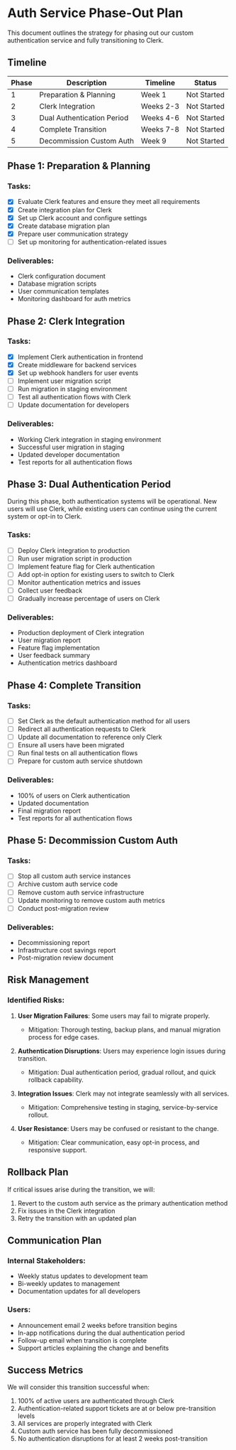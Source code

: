 # Auth Service Phase-Out Plan

This document outlines the strategy for phasing out our custom authentication service and fully transitioning to Clerk.

## Timeline

| Phase | Description | Timeline | Status |
|-------|-------------|----------|--------|
| 1 | Preparation & Planning | Week 1 | Not Started |
| 2 | Clerk Integration | Weeks 2-3 | Not Started |
| 3 | Dual Authentication Period | Weeks 4-6 | Not Started |
| 4 | Complete Transition | Weeks 7-8 | Not Started |
| 5 | Decommission Custom Auth | Week 9 | Not Started |

## Phase 1: Preparation & Planning

### Tasks:
- [x] Evaluate Clerk features and ensure they meet all requirements
- [x] Create integration plan for Clerk
- [x] Set up Clerk account and configure settings
- [x] Create database migration plan
- [x] Prepare user communication strategy
- [ ] Set up monitoring for authentication-related issues

### Deliverables:
- Clerk configuration document
- Database migration scripts
- User communication templates
- Monitoring dashboard for auth metrics

## Phase 2: Clerk Integration

### Tasks:
- [x] Implement Clerk authentication in frontend
- [x] Create middleware for backend services
- [x] Set up webhook handlers for user events
- [ ] Implement user migration script
- [ ] Run migration in staging environment
- [ ] Test all authentication flows with Clerk
- [ ] Update documentation for developers

### Deliverables:
- Working Clerk integration in staging environment
- Successful user migration in staging
- Updated developer documentation
- Test reports for all authentication flows

## Phase 3: Dual Authentication Period

During this phase, both authentication systems will be operational. New users will use Clerk, while existing users can continue using the current system or opt-in to Clerk.

### Tasks:
- [ ] Deploy Clerk integration to production
- [ ] Run user migration script in production
- [ ] Implement feature flag for Clerk authentication
- [ ] Add opt-in option for existing users to switch to Clerk
- [ ] Monitor authentication metrics and issues
- [ ] Collect user feedback
- [ ] Gradually increase percentage of users on Clerk

### Deliverables:
- Production deployment of Clerk integration
- User migration report
- Feature flag implementation
- User feedback summary
- Authentication metrics dashboard

## Phase 4: Complete Transition

### Tasks:
- [ ] Set Clerk as the default authentication method for all users
- [ ] Redirect all authentication requests to Clerk
- [ ] Update all documentation to reference only Clerk
- [ ] Ensure all users have been migrated
- [ ] Run final tests on all authentication flows
- [ ] Prepare for custom auth service shutdown

### Deliverables:
- 100% of users on Clerk authentication
- Updated documentation
- Final migration report
- Test reports for all authentication flows

## Phase 5: Decommission Custom Auth

### Tasks:
- [ ] Stop all custom auth service instances
- [ ] Archive custom auth service code
- [ ] Remove custom auth service infrastructure
- [ ] Update monitoring to remove custom auth metrics
- [ ] Conduct post-migration review

### Deliverables:
- Decommissioning report
- Infrastructure cost savings report
- Post-migration review document

## Risk Management

### Identified Risks:
1. **User Migration Failures**: Some users may fail to migrate properly.
   - Mitigation: Thorough testing, backup plans, and manual migration process for edge cases.

2. **Authentication Disruptions**: Users may experience login issues during transition.
   - Mitigation: Dual authentication period, gradual rollout, and quick rollback capability.

3. **Integration Issues**: Clerk may not integrate seamlessly with all services.
   - Mitigation: Comprehensive testing in staging, service-by-service rollout.

4. **User Resistance**: Users may be confused or resistant to the change.
   - Mitigation: Clear communication, easy opt-in process, and responsive support.

## Rollback Plan

If critical issues arise during the transition, we will:

1. Revert to the custom auth service as the primary authentication method
2. Fix issues in the Clerk integration
3. Retry the transition with an updated plan

## Communication Plan

### Internal Stakeholders:
- Weekly status updates to development team
- Bi-weekly updates to management
- Documentation updates for all developers

### Users:
- Announcement email 2 weeks before transition begins
- In-app notifications during the dual authentication period
- Follow-up email when transition is complete
- Support articles explaining the change and benefits

## Success Metrics

We will consider this transition successful when:

1. 100% of active users are authenticated through Clerk
2. Authentication-related support tickets are at or below pre-transition levels
3. All services are properly integrated with Clerk
4. Custom auth service has been fully decommissioned
5. No authentication disruptions for at least 2 weeks post-transition
